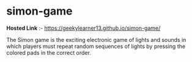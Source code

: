 # simon-game
**Hosted Link** :- https://geekylearner13.github.io/simon-game/

The Simon game is the exciting electronic game of lights and sounds in which players must repeat random sequences of lights by pressing the colored pads in the correct order.
